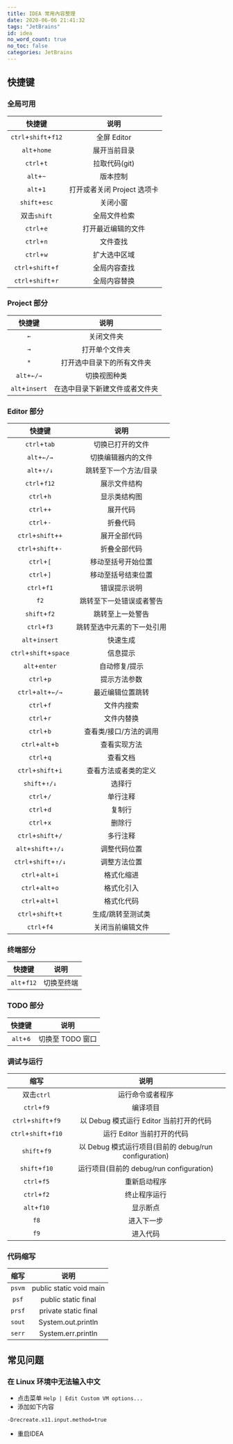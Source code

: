 ```yaml
---
title: IDEA 常用內容整理
date: 2020-06-06 21:41:32
tags: "JetBrains"
id: idea
no_word_count: true
no_toc: false
categories: JetBrains
---
```


## 快捷键

### 全局可用

|快捷键|说明|
|:---:|:---:|
|`ctrl`+`shift`+`f12`|全屏 Editor|
|`alt`+`home`|展开当前目录|
|`ctrl`+`t`|拉取代码(git)|
|`alt`+`~`|版本控制|
|`alt`+`1`|打开或者关闭 Project 选项卡|
|`shift`+`esc`|关闭小窗|
|双击`shift`|全局文件检索|
|`ctrl`+`e`|打开最近编辑的文件|
|`ctrl`+`n`|文件查找|
|`ctrl`+`w`|扩大选中区域|
|`ctrl`+`shift`+`f`|全局内容查找|
|`ctrl`+`shift`+`r`|全局内容替换|

### Project 部分

|快捷键|说明|
|:---:|:---:|
|`←`|关闭文件夹|
|`→`|打开单个文件夹|
|`*`|打开选中目录下的所有文件夹|
|`alt`+`←/→`|切换视图种类|
|`alt`+`insert`|在选中目录下新建文件或者文件夹|

### Editor 部分

|快捷键|说明|
|:---:|:---:|
|`ctrl`+`tab`|切换已打开的文件|
|`alt`+`←/→`|切换编辑器内的文件|
|`alt`+`↑/↓`|跳转至下一个方法/目录|
|`ctrl`+`f12`|展示文件结构|
|`ctrl`+`h`|显示类结构图|
|`ctrl`+`+`|展开代码|
|`ctrl`+`-`|折叠代码|
|`ctrl`+`shift`+`+`|展开全部代码|
|`ctrl`+`shift`+`-`|折叠全部代码|
|`ctrl`+`[`|移动至括号开始位置|
|`ctrl`+`]`|移动至括号结束位置|
|`ctrl`+`f1`|错误提示说明|
|`f2`|跳转至下一处错误或者警告|
|`shift`+`f2`|跳转至上一处警告|
|`ctrl`+`f3`|跳转至选中元素的下一处引用|
|`alt`+`insert`|快速生成|
|`ctrl`+`shift`+`space`|信息提示|
|`alt`+`enter`|自动修复/提示|
|`ctrl`+`p`|提示方法参数|
|`ctrl`+`alt`+`←/→`|最近编辑位置跳转|
|`ctrl`+`f`|文件内搜索|
|`ctrl`+`r`|文件内替换|
|`ctrl`+`b`|查看类/接口/方法的调用|
|`ctrl`+`alt`+`b`|查看实现方法|
|`ctrl`+`q`|查看文档|
|`ctrl`+`shift`+`i`|查看方法或者类的定义|
|`shift`+`↑/↓`|选择行|
|`ctrl`+`/`|单行注释|
|`ctrl`+`d`|复制行|
|`ctrl`+`x`|删除行|
|`ctrl`+`shift`+`/`|多行注释|
|`alt`+`shift`+`↑/↓`|调整代码位置|
|`ctrl`+`shift`+`↑/↓`|调整方法位置|
|`ctrl`+`alt`+`i`|格式化缩进|
|`ctrl`+`alt`+`o`|格式化引入|
|`ctrl`+`alt`+`l`|格式化代码|
|`ctrl`+`shift`+`t`|生成/跳转至测试类|
|`ctrl`+`f4`|关闭当前编辑文件|

### 终端部分

|快捷键|说明|
|:---:|:---:|
|`alt`+`f12`|切换至终端|

### TODO 部分

|快捷键|说明|
|:---:|:---:|
|`alt`+`6`|切换至 TODO 窗口|

### 调试与运行

|缩写|说明|
|:---:|:---:|
|双击`ctrl`|运行命令或者程序|
|`ctrl`+`f9`|编译项目|
|`ctrl`+`shift`+`f9`|以 Debug 模式运行 Editor 当前打开的代码|
|`ctrl`+`shift`+`f10`|运行 Editor 当前打开的代码|
|`shift`+`f9`|以 Debug 模式运行项目(目前的 debug/run configuration)|
|`shift`+`f10`|运行项目(目前的 debug/run configuration)|
|`ctrl`+`f5`|重新启动程序|
|`ctrl`+`f2`|终止程序运行|
|`alt`+`f10`|显示断点|
|`f8`|进入下一步|
|`f9`|进入代码|

### 代码缩写

|缩写|说明|
|:---:|:---:|
|`psvm`|public static void main|
|`psf`|public static final|
|`prsf`|private static final|
|`sout`|System.out.println|
|`serr`|System.err.println|

## 常见问题

### 在 Linux 环境中无法输入中文

- 点击菜单 `Help | Edit Custom VM options...`
- 添加如下内容
```text
-Drecreate.x11.input.method=true 
```
- 重启IDEA
